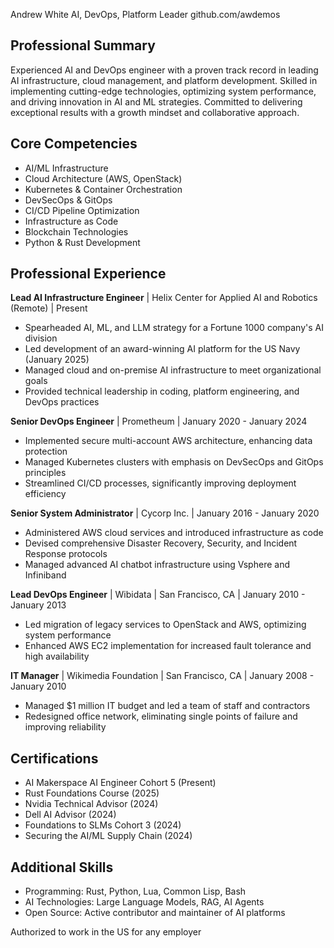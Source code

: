 Andrew White
AI, DevOps, Platform Leader
github.com/awdemos

## Professional Summary

Experienced AI and DevOps engineer with a proven track record in leading AI infrastructure, cloud management, and platform development. Skilled in implementing cutting-edge technologies, optimizing system performance, and driving innovation in AI and ML strategies. Committed to delivering exceptional results with a growth mindset and collaborative approach.

## Core Competencies

- AI/ML Infrastructure
- Cloud Architecture (AWS, OpenStack)
- Kubernetes & Container Orchestration
- DevSecOps & GitOps
- CI/CD Pipeline Optimization
- Infrastructure as Code
- Blockchain Technologies
- Python & Rust Development

## Professional Experience

**Lead AI Infrastructure Engineer** | Helix Center for Applied AI and Robotics (Remote) | Present
- Spearheaded AI, ML, and LLM strategy for a Fortune 1000 company's AI division
- Led development of an award-winning AI platform for the US Navy (January 2025)
- Managed cloud and on-premise AI infrastructure to meet organizational goals
- Provided technical leadership in coding, platform engineering, and DevOps practices

**Senior DevOps Engineer** | Prometheum | January 2020 - January 2024
- Implemented secure multi-account AWS architecture, enhancing data protection
- Managed Kubernetes clusters with emphasis on DevSecOps and GitOps principles
- Streamlined CI/CD processes, significantly improving deployment efficiency

**Senior System Administrator** | Cycorp Inc. | January 2016 - January 2020
- Administered AWS cloud services and introduced infrastructure as code
- Devised comprehensive Disaster Recovery, Security, and Incident Response protocols
- Managed advanced AI chatbot infrastructure using Vsphere and Infiniband

**Lead DevOps Engineer** | Wibidata | San Francisco, CA | January 2010 - January 2013
- Led migration of legacy services to OpenStack and AWS, optimizing system performance
- Enhanced AWS EC2 implementation for increased fault tolerance and high availability

**IT Manager** | Wikimedia Foundation | San Francisco, CA | January 2008 - January 2010
- Managed $1 million IT budget and led a team of staff and contractors
- Redesigned office network, eliminating single points of failure and improving reliability

## Certifications

- AI Makerspace AI Engineer Cohort 5 (Present)
- Rust Foundations Course (2025)
- Nvidia Technical Advisor (2024)
- Dell AI Advisor (2024)
- Foundations to SLMs Cohort 3 (2024)
- Securing the AI/ML Supply Chain (2024)

## Additional Skills

- Programming: Rust, Python, Lua, Common Lisp, Bash
- AI Technologies: Large Language Models, RAG, AI Agents
- Open Source: Active contributor and maintainer of AI platforms

Authorized to work in the US for any employer
